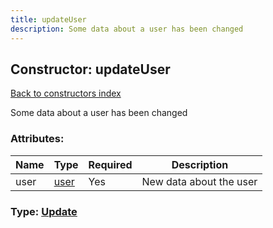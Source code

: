 ```yaml
---
title: updateUser
description: Some data about a user has been changed
---
```

## Constructor: updateUser  
[Back to constructors index](index.md)



Some data about a user has been changed

### Attributes:

| Name     |    Type       | Required | Description |
|----------|---------------|----------|-------------|
|user|[user](../types/user.md) | Yes|New data about the user|



### Type: [Update](../types/Update.md)


